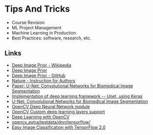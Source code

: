 # Tips And Tricks

* Course Revision
* ML Project Management
* Machine Learning in Production
* Best Practices: software, research, etc.

## Links
* [Deep Image Prior - Wikipedia](https://en.wikipedia.org/wiki/Deep_Image_Prior)
* [Deep Image Prior](https://dmitryulyanov.github.io/deep_image_prior)
* [Deep Image Prior - GitHub](https://github.com/DmitryUlyanov/deep-image-prior)
* [Nature - Instruction for Authors](https://www.nature.com/nature/for-authors)
* [Paper: U-Net: Convolutional Networks for Biomedical Image Segmentation](https://arxiv.org/abs/1505.04597)
* [Implementation of deep learning framework -- Unet, using Keras](https://github.com/zhixuhao/unet)
* [U-Net: Convolutional Networks for Biomedical Image Segmentation](https://lmb.informatik.uni-freiburg.de/people/ronneber/u-net/)
* [OpenCV Deep Neural Network module](https://docs.opencv.org/3.2.0/d6/d0f/group__dnn.html)
* [OpenCV Custom deep learning layers support](https://docs.opencv.org/master/dc/db1/tutorial_dnn_custom_layers.html)
* [Deep Learning with OpenCV](https://www.pyimagesearch.com/2017/08/21/deep-learning-with-opencv/)
* [opencv_extra/testdata/dnn/tensorflow/](https://github.com/opencv/opencv_extra/tree/master/testdata/dnn/tensorflow)
* [Easy Image Classification with TensorFlow 2.0](https://towardsdatascience.com/easy-image-classification-with-tensorflow-2-0-f734fee52d13)
